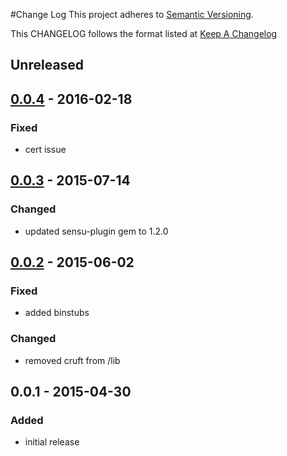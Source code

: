 #Change Log
This project adheres to [Semantic Versioning](http://semver.org/).

This CHANGELOG follows the format listed at [Keep A Changelog](http://keepachangelog.com/)

## Unreleased

## [0.0.4] - 2016-02-18
### Fixed 
- cert issue

## [0.0.3] - 2015-07-14
### Changed
- updated sensu-plugin gem to 1.2.0

## [0.0.2] - 2015-06-02
### Fixed
- added binstubs

### Changed
- removed cruft from /lib

## 0.0.1 - 2015-04-30
### Added
- initial release

[unreleased]: https://github.com/sensu-plugins/sensu-plugins-beanstalk/compare/0.0.4...HEAD
[0.0.4]: https://github.com/sensu-plugins/sensu-plugins-beanstalk/compare/0.0.3...0.0.4
[0.0.3]: https://github.com/sensu-plugins/sensu-plugins-beanstalk/compare/0.0.2...0.0.3
[0.0.2]: https://github.com/sensu-plugins/sensu-plugins-beanstalk/compare/0.0.1...0.0.2